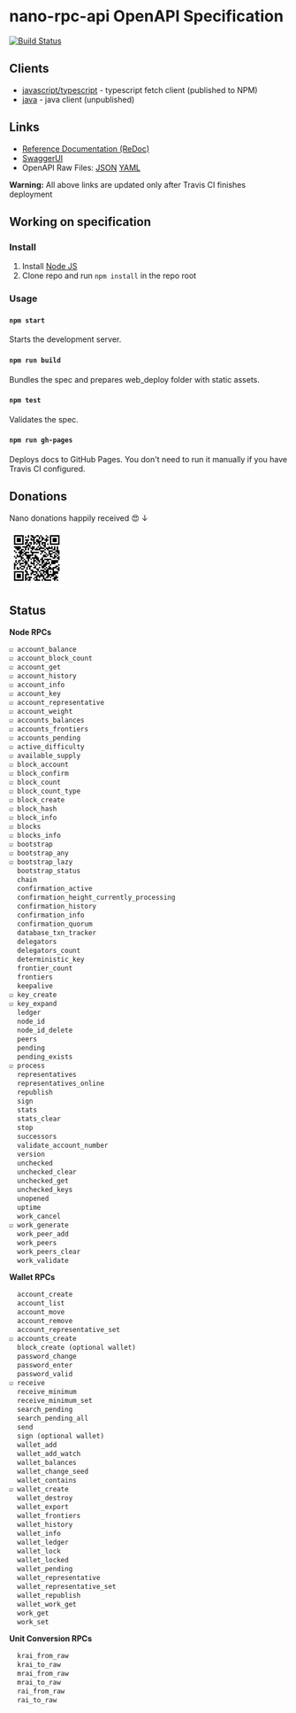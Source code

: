 # nano-rpc-api OpenAPI Specification
[![Build Status](https://travis-ci.com/aspic/nano-rpc-api.svg?branch=master)](https://travis-ci.com/aspic/nano-rpc-api)

## Clients

* [javascript/typescript](/clients/typescript-fetch) - typescript fetch client (published to NPM)
* [java](/clients/java) - java client (unpublished)

## Links

- [Reference Documentation (ReDoc)](https://aspic.github.io/nano-rpc-api/)
- [SwaggerUI](https://aspic.github.io/nano-rpc-api/swagger-ui/)
- OpenAPI Raw Files: [JSON](https://aspic.github.io/nano-rpc-api/openapi.json) [YAML](https://aspic.github.io/nano-rpc-api/openapi.yaml)

**Warning:** All above links are updated only after Travis CI finishes deployment

## Working on specification
### Install

1. Install [Node JS](https://nodejs.org/)
2. Clone repo and run `npm install` in the repo root

### Usage

#### `npm start`
Starts the development server.

#### `npm run build`
Bundles the spec and prepares web_deploy folder with static assets.

#### `npm test`
Validates the spec.

#### `npm run gh-pages`
Deploys docs to GitHub Pages. You don't need to run it manually if you have Travis CI configured.

## Donations

Nano donations happily received 😍 ↓

<img src="nano-donation.png" width="100" alt="nano_3yxiqwmjq33z1gcdwn6t5njmfm8tdapze5p6i58jcuzdyi7g8nt3jzotzjuq">

## Status

**Node RPCs**

    ☑ account_balance
    ☑ account_block_count
    ☑ account_get
    ☑ account_history
    ☑ account_info
    ☑ account_key
    ☑ account_representative
    ☑ account_weight
    ☑ accounts_balances
    ☑ accounts_frontiers
    ☑ accounts_pending
    ☑ active_difficulty
    ☑ available_supply
    ☑ block_account
    ☑ block_confirm
    ☑ block_count
    ☑ block_count_type
    ☑ block_create
    ☑ block_hash
    ☑ block_info
    ☑ blocks
    ☑ blocks_info
    ☑ bootstrap
    ☑ bootstrap_any
    ☑ bootstrap_lazy
      bootstrap_status
      chain
      confirmation_active
      confirmation_height_currently_processing
      confirmation_history
      confirmation_info
      confirmation_quorum
      database_txn_tracker
      delegators
      delegators_count
      deterministic_key
      frontier_count
      frontiers
      keepalive
    ☑ key_create
    ☑ key_expand
      ledger
      node_id
      node_id_delete
      peers
      pending
      pending_exists
    ☑ process
      representatives
      representatives_online
      republish
      sign
      stats
      stats_clear
      stop
      successors
      validate_account_number
      version
      unchecked
      unchecked_clear
      unchecked_get
      unchecked_keys
      unopened
      uptime
      work_cancel
    ☑ work_generate
      work_peer_add
      work_peers
      work_peers_clear
      work_validate
    
**Wallet RPCs**

      account_create
      account_list
      account_move
      account_remove
      account_representative_set
    ☑ accounts_create
      block_create (optional wallet)
      password_change
      password_enter
      password_valid
    ☑ receive
      receive_minimum
      receive_minimum_set
      search_pending
      search_pending_all
      send
      sign (optional wallet)
      wallet_add
      wallet_add_watch
      wallet_balances
      wallet_change_seed
      wallet_contains
    ☑ wallet_create
      wallet_destroy
      wallet_export
      wallet_frontiers
      wallet_history
      wallet_info
      wallet_ledger
      wallet_lock
      wallet_locked
      wallet_pending
      wallet_representative
      wallet_representative_set
      wallet_republish
      wallet_work_get
      work_get
      work_set

**Unit Conversion RPCs**

      krai_from_raw
      krai_to_raw
      mrai_from_raw
      mrai_to_raw
      rai_from_raw
      rai_to_raw
